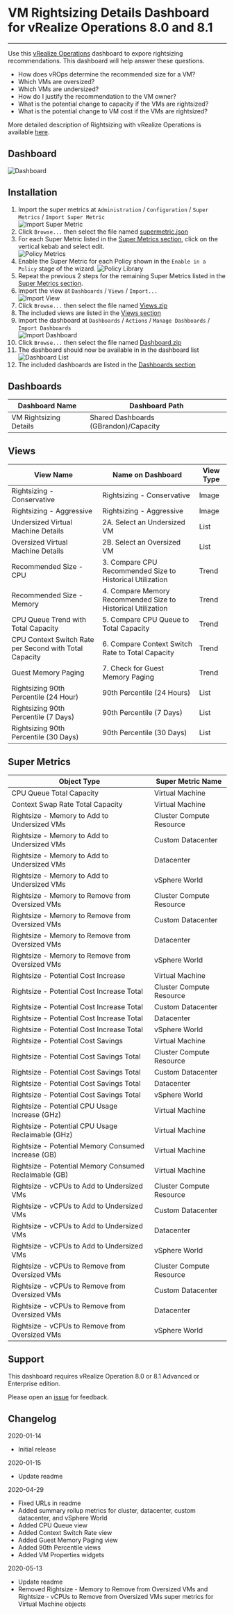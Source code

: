 
# VM Rightsizing Details Dashboard for vRealize Operations 8.0 and 8.1
---------

Use this [vRealize Operations](https://www.vmware.com/products/vrealize-operations.html) dashboard to expore rightsizing recommendations.  This dashboard will help answer these questions.  

* How does vROps determine the recommended size for a VM?
* Which VMs are oversized?
* Which VMs are undersized?
* How do I justify the recommendation to the VM owner?
* What is the potential change to capacity if the VMs are rightsized?
* What is the potential change to VM cost if the VMs are rightsized?

More detailed description of Rightsizing with vRealize Operations is available [here](http://blogs.vmware.com/management/2020/01/rightsizing-vms-with-vrealize-operations.html).

## Dashboard
![Dashboard](https://raw.githubusercontent.com/notoriousbdg/vrops-dashboard-rightsizing_details/master/images/Dashboard.png)

## Installation
1. Import the super metrics at `Administration` / `Configuration` / `Super Metrics` / `Import Super Metric`  
![Import Super Metric](https://raw.githubusercontent.com/notoriousbdg/vrops-dashboard-rightsizing_details/master/images/Supermetric_Import.png)
2. Click `Browse...` then select the file named [supermetric.json](https://raw.githubusercontent.com/notoriousbdg/vrops-dashboard-rightsizing_details/master/supermetric.json)
3. For each Super Metric listed in the [Super Metrics section](#Super-Metrics), click on the vertical kebab and select edit.  
![Policy Metrics](https://raw.githubusercontent.com/notoriousbdg/vrops-dashboard-rightsizing_details/master/images/Supermetric_Edit.png)
4. Enable the Super Metric for each Policy shown in the `Enable in a Policy` stage of the wizard.
![Policy Library](https://raw.githubusercontent.com/notoriousbdg/vrops-dashboard-rightsizing_details/master/images/Supermetric_Policy.png)
5. Repeat the previous 2 steps for the remaining Super Metrics listed in the [Super Metrics section](#Super-Metrics).
6. Import the view at `Dashboards` / `Views` / `Import...`  
![Import View](https://raw.githubusercontent.com/notoriousbdg/vrops-dashboard-rightsizing_details/master/images/View_Import.png)
7. Click `Browse...` then select the file named [Views.zip](https://github.com/notoriousbdg/vrops-dashboard-rightsizing_details/raw/master/Views.zip)
8. The included views are listed in the [Views section](#Views)
9. Import the dashboard at `Dashboards` / `Actions` / `Manage Dashboards` / `Import Dashboards`  
![Import Dashboard](https://raw.githubusercontent.com/notoriousbdg/vrops-dashboard-rightsizing_details/master/images/Dashboard_Import.png)
10. Click `Browse...` then select the file named [Dashboard.zip](https://github.com/notoriousbdg/vrops-dashboard-rightsizing_details/raw/master/Dashboard.zip)
11. The dashboard should now be available in in the dashboard list  
![Dashboard List](https://raw.githubusercontent.com/notoriousbdg/vrops-dashboard-rightsizing_details/master/images/Dashboard_List.png)
12. The included dashboards are listed in the [Dashboards section](#Dashboards)

## Dashboards
| Dashboard Name | Dashboard Path |
|--|--|
| VM Rightsizing Details | Shared Dashboards (GBrandon)/Capacity |

## Views
| View Name | Name on Dashboard | View Type |
|--|--|--|
| Rightsizing - Conservative | Rightsizing - Conservative | Image |
| Rightsizing - Aggressive | Rightsizing - Aggressive | Image |
| Undersized Virtual Machine Details | 2A. Select an Undersized VM | List |
| Oversized Virtual Machine Details | 2B. Select an Oversized VM | List |
| Recommended Size - CPU | 3. Compare CPU Recommended Size to Historical Utilization | Trend |
| Recommended Size - Memory | 4. Compare Memory Recommended Size to Historical Utilization | Trend |
| CPU Queue Trend with Total Capacity | 5. Compare CPU Queue to Total Capacity | Trend |
| CPU Context Switch Rate per Second with Total Capacity | 6. Compare Context Switch Rate to Total Capacity | Trend |
| Guest Memory Paging | 7. Check for Guest Memory Paging | Trend |
| Rightsizing 90th Percentile (24 Hour) | 90th Percentile (24 Hours) | List |
| Rightsizing 90th Percentile (7 Days) | 90th Percentile (7 Days) | List |
| Rightsizing 90th Percentile (30 Days) | 90th Percentile (30 Days) | List |

## Super Metrics
| Object Type | Super Metric Name |
|--|--|
| CPU Queue Total Capacity | Virtual Machine |
| Context Swap Rate Total Capacity | Virtual Machine |
| Rightsize - Memory to Add to Undersized VMs | Cluster Compute Resource |
| Rightsize - Memory to Add to Undersized VMs | Custom Datacenter |
| Rightsize - Memory to Add to Undersized VMs | Datacenter |
| Rightsize - Memory to Add to Undersized VMs | vSphere World |
| Rightsize - Memory to Remove from Oversized VMs | Cluster Compute Resource |
| Rightsize - Memory to Remove from Oversized VMs | Custom Datacenter |
| Rightsize - Memory to Remove from Oversized VMs | Datacenter |
| Rightsize - Memory to Remove from Oversized VMs | vSphere World |
| Rightsize - Potential Cost Increase | Virtual Machine |
| Rightsize - Potential Cost Increase Total | Cluster Compute Resource |
| Rightsize - Potential Cost Increase Total | Custom Datacenter |
| Rightsize - Potential Cost Increase Total | Datacenter |
| Rightsize - Potential Cost Increase Total | vSphere World |
| Rightsize - Potential Cost Savings | Virtual Machine |
| Rightsize - Potential Cost Savings Total | Cluster Compute Resource |
| Rightsize - Potential Cost Savings Total | Custom Datacenter |
| Rightsize - Potential Cost Savings Total | Datacenter |
| Rightsize - Potential Cost Savings Total | vSphere World |
| Rightsize - Potential CPU Usage Increase (GHz) | Virtual Machine |
| Rightsize - Potential CPU Usage Reclaimable (GHz) | Virtual Machine |
| Rightsize - Potential Memory Consumed Increase (GB) | Virtual Machine |
| Rightsize - Potential Memory Consumed Reclaimable (GB) | Virtual Machine |
| Rightsize - vCPUs to Add to Undersized VMs | Cluster Compute Resource |
| Rightsize - vCPUs to Add to Undersized VMs | Custom Datacenter |
| Rightsize - vCPUs to Add to Undersized VMs | Datacenter |
| Rightsize - vCPUs to Add to Undersized VMs | vSphere World |
| Rightsize - vCPUs to Remove from Oversized VMs | Cluster Compute Resource |
| Rightsize - vCPUs to Remove from Oversized VMs | Custom Datacenter |
| Rightsize - vCPUs to Remove from Oversized VMs | Datacenter |
| Rightsize - vCPUs to Remove from Oversized VMs | vSphere World |

## Support

This dashboard requires vRealize Operation 8.0 or 8.1 Advanced or Enterprise edition.

Please open an [issue](https://github.com/notoriousbdg/vrops-dashboard-rightsizing_details/issues) for feedback.

## Changelog
2020-01-14
* Initial release

2020-01-15
* Update readme

2020-04-29
* Fixed URLs in readme
* Added summary rollup metrics for cluster, datacenter, custom datacenter, and vSphere World
* Added CPU Queue view
* Added Context Switch Rate view
* Added Guest Memory Paging view
* Added 90th Percentile views
* Added VM Properties widgets

2020-05-13
* Update readme
* Removed Rightsize - Memory to Remove from Oversized VMs and Rightsize - vCPUs to Remove from Oversized VMs super metrics for Virtual Machine objects
